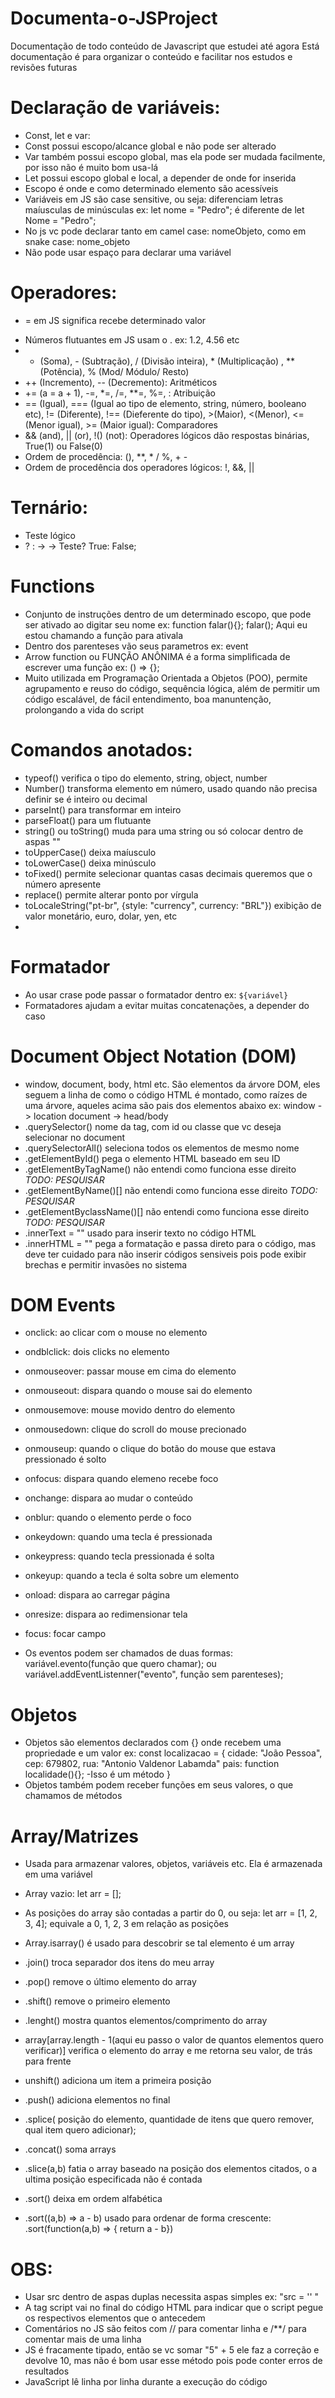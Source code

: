 # Documenta-o-JSProject

Documentação de todo conteúdo de Javascript que estudei até agora
Está documentação é para organizar o conteúdo e facilitar nos estudos e revisões futuras

# Declaração de variáveis:

- Const, let e var: 
- Const possui escopo/alcance global e não pode ser alterado
- Var também possui escopo global, mas ela pode ser mudada facilmente, por isso não é muito bom usa-lá
- Let possui escopo global e local, a depender de onde for inserida
- Escopo é onde e como determinado elemento são acessíveis
- Variáveis em JS são case sensitive, ou seja: diferenciam letras maíusculas de minúsculas 
ex: let nome = "Pedro"; é diferente de let Nome = "Pedro";
- No js vc pode declarar tanto em camel case: nomeObjeto, como em snake case: nome_objeto
- Não pode usar espaço para declarar uma variável


# Operadores: 

* = em JS significa recebe determinado valor
- Números flutuantes em JS usam o . 
ex: 1.2, 4.56 etc
- + (Soma), - (Subtração), / (Divisão inteira), * (Multiplicação) , ** (Potência), % (Mod/ Módulo/ Resto)
- ++ (Incremento), -- (Decremento): Aritméticos
- += (a = a + 1), -=, *=, /=, **=, %=, : Atribuição
- == (Igual), === (Igual ao tipo de elemento, string, número, booleano etc), != (Diferente), !== (Dieferente do tipo), >(Maior), <(Menor), <= (Menor igual), >= (Maior igual): Comparadores
- && (and), || (or), !() (not): Operadores lógicos dão respostas binárias, True(1) ou False(0)
- Ordem de procedência: (), **, *  /  %, +  -
- Ordem de procedência dos operadores lógicos: !, &&, ||

# Ternário:
- Teste lógico
- ? :  -> ->  Teste? True: False;

# Functions
- Conjunto de instruções dentro de um determinado escopo, que pode ser ativado ao digitar seu nome
ex: function falar(){};
falar(); Aqui eu estou chamando a função para ativala
- Dentro dos parenteses vão seus parametros ex: event
- Arrow function ou FUNÇÃO ANÔNIMA é a forma simplificada de escrever uma função ex: () => {};
- Muito utilizada em Programação Orientada a Objetos (POO), permite agrupamento e reuso do código, sequência lógica, além de permitir um código escalável, de fácil entendimento, boa manuntenção, prolongando a vida do script

# Comandos anotados:
- typeof() verifica o tipo do elemento, string, object, number
- Number() transforma elemento em número, usado quando não precisa definir se é inteiro ou decimal
- parseInt() para transformar em inteiro 
- parseFloat() para um flutuante
- string() ou toString() muda para uma string ou só colocar dentro de aspas ""
- toUpperCase() deixa maíusculo
- toLowerCase() deixa minúsculo
- toFixed() permite selecionar quantas casas decimais queremos que o número apresente
- replace() permite alterar ponto por vírgula
- toLocaleString("pt-br", {style: "currency", currency: "BRL"}) exibição de valor monetário, euro, dolar, yen, etc
-

# Formatador
- Ao usar crase pode passar o formatador dentro  ex: `${variável}`
- Formatadores ajudam a evitar muitas concatenações, a depender do caso

# Document Object Notation (DOM)
- window, document, body, html etc. São elementos da árvore DOM, eles seguem a linha de como o código HTML é montado, como raízes de uma árvore, aqueles acima são pais dos elementos abaixo
ex: window -> location
    document -> head/body 
- .querySelector() nome da tag, com id ou classe que vc deseja selecionar no document
- .querySelectorAll() seleciona  todos os elementos de mesmo nome
- .getElementById() pega o elemento HTML baseado em seu ID
- .getElementByTagName()  não entendi como funciona esse direito *TODO: PESQUISAR*
- .getElementByName()[] não entendi como funciona esse direito *TODO: PESQUISAR*
- .getElementByclassName()[] não entendi como funciona esse direito *TODO: PESQUISAR*
- .innerText = "" usado para inserir texto no código HTML
- .innerHTML = "" pega a formatação e passa direto para o código, mas deve ter cuidado para não inserir códigos sensiveis pois pode exibir brechas e permitir invasões no sistema 

# DOM Events

- onclick: ao clicar com o mouse no elemento
- ondblclick: dois clicks no elemento
- onmouseover: passar mouse em cima do elemento
- onmouseout:  dispara quando o mouse sai do elemento
- onmousemove: mouse movido dentro do elemento
- onmousedown: clique do scroll do mouse precionado
- onmouseup: quando o clique do botão do mouse que estava pressionado é solto
- onfocus:  dispara quando elemeno recebe foco
- onchange: dispara ao mudar o conteúdo
- onblur: quando o elemento perde o foco
- onkeydown: quando uma tecla é pressionada
- onkeypress: quando tecla pressionada é solta
- onkeyup: quando a tecla é solta sobre um elemento
- onload: dispara ao carregar página
- onresize: dispara ao redimensionar tela
- focus: focar campo

- Os eventos podem ser chamados de duas formas: variável.evento(função que quero chamar); ou variável.addEventListenner("evento", função sem parenteses);

# Objetos
- Objetos são elementos declarados com {} onde recebem uma propriedade e um valor
ex: const localizacao = {
        cidade: "João Pessoa",
        cep: 679802,
        rua: "Antonio Valdenor Labamda"
        pais: function localidade(){}; -Isso é um método
}
- Objetos também podem receber funções em seus valores, o que chamamos de métodos

# Array/Matrizes
- Usada para armazenar valores, objetos, variáveis etc. Ela é armazenada em uma variável
- Array vazio: let arr = [];
- As posições do array são contadas a partir do 0, ou seja: let arr = [1, 2, 3, 4]; equivale a 0, 1, 2, 3 em relação as posições
- Array.isarray() é usado para descobrir se tal elemento é um array

- .join() troca separador dos itens do meu array
- .pop() remove o último elemento do array
- .shift() remove o primeiro elemento 
- .lenght() mostra quantos elementos/comprimento do array 
- array[array.length - 1(aqui eu passo o valor de quantos elementos quero verificar)] verifica o elemento do array e me retorna seu valor, de trás para frente
- unshift() adiciona um item a primeira posição
- .push() adiciona elementos no final
- .splice( posição do elemento, quantidade de itens que quero remover, qual item quero adicionar);
- .concat() soma arrays
- .slice(a,b) fatia o array baseado na posição dos elementos citados, o a ultima posição especificada não é contada
- .sort() deixa em ordem alfabética 
- .sort((a,b) => a - b) usado para ordenar de forma crescente: .sort(function(a,b) => { return a - b})


# OBS:
- Usar src dentro de aspas duplas necessita aspas simples
ex: "src = '' "
- A tag script vai no final do código HTML para indicar que o script pegue os respectivos elementos que o antecedem
- Comentários no JS são feitos com // para comentar linha e /**/ para comentar mais de uma linha
-  JS é fracamente tipado, então se vc somar "5" + 5 ele faz a correção e devolve 10, mas não é bom usar esse método pois pode conter erros de resultados
- JavaScript lê linha por linha durante a execução do código